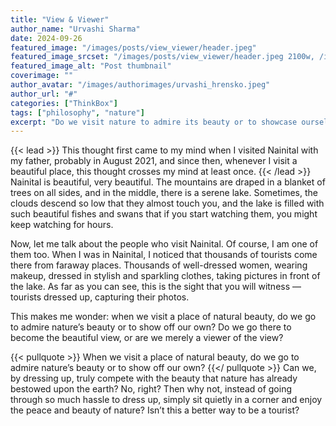 ```yaml
---
title: "View & Viewer"
author_name: "Urvashi Sharma"
date: 2024-09-26
featured_image: "/images/posts/view_viewer/header.jpeg"
featured_image_srcset: "/images/posts/view_viewer/header.jpeg 2100w, /images/posts/view_viewer/header.jpeg 1050w"
featured_image_alt: "Post thumbnail"
coverimage: ""
author_avatar: "/images/authorimages/urvashi_hrensko.jpeg"
author_url: "#"
categories: ["ThinkBox"]
tags: ["philosophy", "nature"]
excerpt: "Do we visit nature to admire its beauty or to showcase ourselves? A reflection on being a tourist in scenic places."
---
```

{{< lead >}}
This thought first came to my mind when I visited Nainital with my father, probably in August 2021, and since then, whenever I visit a beautiful place, this thought crosses my mind at least once.
{{< /lead >}}
Nainital is beautiful, very beautiful. The mountains are draped in a blanket of trees on all sides, and in the middle, there is a serene lake. Sometimes, the clouds descend so low that they almost touch you, and the lake is filled with such beautiful fishes and swans that if you start watching them, you might keep watching for hours.

Now, let me talk about the people who visit Nainital. Of course, I am one of them too. When I was in Nainital, I noticed that thousands of tourists come there from faraway places. Thousands of well-dressed women, wearing makeup, dressed in stylish and sparkling clothes, taking pictures in front of the lake. As far as you can see, this is the sight that you will witness — tourists dressed up, capturing their photos.

This makes me wonder: when we visit a place of natural beauty, do we go to admire nature’s beauty or to show off our own? Do we go there to become the beautiful view, or are we merely a viewer of the view?

{{< pullquote >}}
When we visit a place of natural beauty, do we go to admire nature’s beauty or to show off our own?
{{</ pullquote >}}
Can we, by dressing up, truly compete with the beauty that nature has already bestowed upon the earth? No, right? Then why not, instead of going through so much hassle to dress up, simply sit quietly in a corner and enjoy the peace and beauty of nature? Isn’t this a better way to be a tourist?

